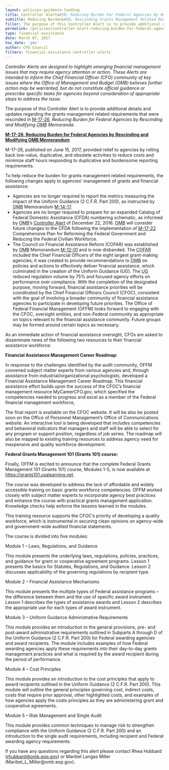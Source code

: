 ```yaml
---
layout: policies-guidance-landing
title: Controller Alert&#58; Reducing Burden For Federal Agencies By Rescinding Grants Management Related Requirements
subtitle: Reducing Burden&#58; Rescinding Grants Management Related Requirements 
filler: The purpose of this Controller Alert is to provide additional details and updates regarding the grants management related requirements that were rescinded in M-17-26. 
permalink: /policies/controller-alert-reducing-burden-for-federal-agencies-by-rescinding-grants-management-related-requirements/
type: financial-assistance
date: March 07, 2017
has_date: 'yes'
author: CFO Council 
filters: financial-assistance controller-alerts
---
```



<div >
<p><em>Controller Alerts are designed to highlight emerging financial management issues that may require agency attention or action.  These Alerts are intended to inform the Chief Financial Officer (CFO) community of key issues where the Office of Management and Budget (OMB) believes further action may be warranted, but do not constitute official guidance or prescribe specific tasks for agencies beyond consideration of appropriate steps to address the issue.</em></p>
<p>The purpose of this Controller Alert is to provide additional details and updates regarding the grants management related requirements that were rescinded in <a href="https://www.whitehouse.gov/sites/whitehouse.gov/files/omb/memoranda/2017/M-17-26.pdf">M-17-26</a>, <em>Reducing Burden for Federal Agencies by Rescinding and Modifying <abbr title="Office of Management and Budget">OMB</abbr> Memoranda</em>.</p>
<p><strong><u>M-17-26, Reducing Burden for Federal Agencies by Rescinding and Modifying <abbr title="Office of Management and Budget">OMB</abbr> Memorandum</u></strong></p>
<p>M-17-26, published on June 15, 2017,  provided relief to agencies by rolling back low-value, duplicative, and obsolete activities to reduce costs and minimize staff hours responding to duplicative and burdensome reporting requirements.</p>
<p>To help reduce the burden for grants management related requirements, the following changes apply to agencies’ management of grants and financial assistance:</p>
<ul>
<li>Agencies are no longer required to report the metrics measuring the impact of the Uniform Guidance (2 C.F.R. Part 200), as instructed by <abbr title="Office of Management and Budget">OMB</abbr> Memorandum <a href="https://obamawhitehouse.archives.gov/sites/default/files/omb/memoranda/2014/m-14-17.pdf">M-14-17</a>.</li>
<li>Agencies are no longer required to prepare for an expanded Catalog of Federal Domestic Assistance (CFDA) numbering schematic, as informed by <abbr title="Office of Management and Budget">OMB</abbr>’s <a href="{{site.baseurl}}/policies/controller-alert-catalog-of-federal-domestic-assistance-numbering-schematic/">Controller Alert</a> of December 22, 2016. <abbr title="Office of Management and Budget">OMB</abbr> will consider future changes to the CFDA following the implementation of <a href="https://www.whitehouse.gov/sites/whitehouse.gov/files/omb/memoranda/2017/M-17-22.pdf">M-17-22</a> Comprehensive Plan for Reforming the Federal Government and Reducing the Federal Civilian Workforce.</li>
<li>The Council on Financial Assistance Reform (COFAR) was established by <abbr title="Office of Management and Budget">OMB</abbr> Memorandum <a href="https://obamawhitehouse.archives.gov/sites/default/files/omb/memoranda/2012/m-12-01.pdf">M-12-01</a> and is now disbanded. The <abbr title="Council on Financial Assistance Reform">COFAR</abbr> included the Chief Financial Officers of the eight largest grant-making agencies; it was created to provide recommendations to <abbr title="Office of Management and Budget">OMB</abbr> on policies and actions to effectively deliver financial assistance, which culminated in the creation of the Uniform Guidance (UG). The <abbr title="Uniform Guidance">UG</abbr> reduced regulation volume by 75% and focused agency efforts on performance over compliance. With the completion of the designated purpose, moving forward, financial assistance priorities will be coordinated by the Chief Financial Officers Council (CFOC), consistent with the goal of involving a broader community of financial assistance agencies to participate in developing future priorities. The Office of Federal Financial Management (OFFM) looks forward to engaging with the CFOC, oversight entities, and non-Federal community as appropriate on topics relevant to the financial assistance community. Future groups may be formed around certain topics as necessary.</li>
</ul>
<p>As an immediate action of financial assistance oversight, CFOs are asked to disseminate news of the following two resources to their financial assistance workforce:</p>
<p><strong>Financial Assistance Management Career Roadmap:</strong></p>
<p>In response to the challenges identified by the audit community, OFFM convened subject matter experts from various agencies and, through assistance from industrial/organizational psychologists, developed a Financial Assistance Management Career Roadmap. This financial assistance effort builds upon the success of the CFOC’s financial management resource MyCareerCFO.gov, which specified the competencies needed to progress and excel as a member of the Federal financial management workforce,</p>
<p>The final report is available on the CFOC website. It will be also be posted soon on the Office of Personnel Management’s Office of Communications website.  An interactive tool is being developed that includes competencies and behavioral indicators that managers and staff will be able to select for any program or support position, regardless of job series. The roadmap will also be mapped to existing training resources to address agency need for inexpensive and quality workforce development.</p>
<p><strong>Federal Grants Management 101 (Grants 101) course:  </strong></p>
<p>Finally, OFFM is excited to announce that the complete Federal Grants Management 101 (Grants 101) course, Modules 1-5, is now available at <a href="https://grants101.usalearning.net">https://grants101.usalearning.net</a>.</p>
<p>The course was developed to address the lack of affordable and widely accessible training on basic grants workforce competencies.   OFFM worked closely with subject matter experts to incorporate agency best practices and enhance the course with practical grants management application. Knowledge checks help enforce the lessons learned in the modules.</p>
<p>This training resource supports the CFOC’s priority of developing a quality workforce, which is instrumental in securing clean opinions on agency-wide and government-wide audited financial statements.</p>
<p>The course is divided into five modules:</p>
<p>Module 1 – Laws, Regulations, and Guidance</p>
<p>This module presents the underlying laws, regulations, policies, practices, and guidance for grant or cooperative agreement programs.  Lesson 1 presents the basics for Statutes, Regulations, and Guidance.  Lesson 2 discusses applicability of the governing regulations by recipient type.</p>
<p>Module 2 – Financial Assistance Mechanisms</p>
<p>This module presents the multiple types of Federal assistance programs – the difference between them and the use of specific award instrument.  Lesson 1 describes the types of assistance awards and Lesson 2 describes the appropriate use for each types of award instrument.</p>
<p>Module 3 – Uniform Guidance Administrative Requirements</p>
<p>This module provides an introduction to the general provisions, pre- and post-award administrative requirements outlined in Subparts A through D of the Uniform Guidance (2 C.F.R. Part 200) for Federal awarding agencies and award recipients. The module includes examples of how Federal awarding agencies apply these requirements into their day-to-day grants management practices and what is required by the award recipient during the period of performance.</p>
<p>Module 4 – Cost Principles</p>
<p>This module provides an introduction to the cost principles that apply to award recipients outlined in the Uniform Guidance (2 C.F.R. Part 200). This module will outline the general principles governing cost, indirect costs, costs that require prior approval, other highlighted costs, and examples of how agencies apply the costs principles as they are administering grant and cooperative agreements.</p>
<p>Module 5 – Risk Management and Single Audit</p>
<p>This module provides common techniques to manage risk to strengthen compliance with the Uniform Guidance (2 C.F.R. Part 200) and an introduction to the single audit requirements, including recipient and Federal awarding agency requirements.</p>
<p>If you have any questions regarding this alert please contact Rhea Hubbard (<a href="mailto:rhubbard@omb.eop.gov">rhubbard@omb.eop.gov</a>) or Maribel Langas Miller (Maribel_L_Miller@omb.eop.gov).</p>
